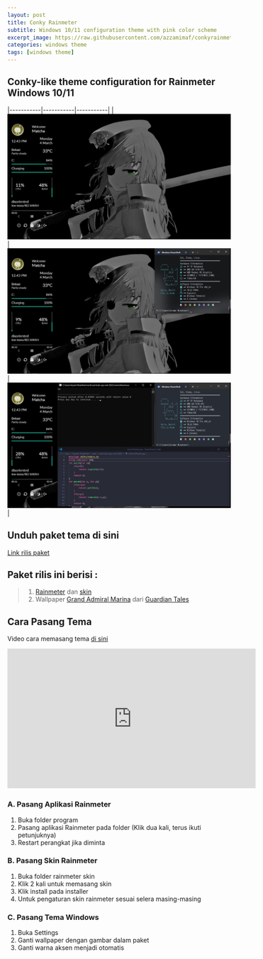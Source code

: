 ```yaml
---
layout: post
title: Conky Rainmeter
subtitle: Windows 10/11 configuration theme with pink color scheme
excerpt_image: https://raw.githubusercontent.com/azzamimaf/conkyrainmeter/main/ss1.png
categories: windows theme
tags: [windows theme]
---
```


## Conky-like theme configuration for Rainmeter Windows 10/11
[ss1]: https://raw.githubusercontent.com/azzamimaf/conkyrainmeter/main/ss1.png "ss1"
[ss2]: https://raw.githubusercontent.com/azzamimaf/conkyrainmeter/main/ss2.png "ss2"
[ss3]: https://raw.githubusercontent.com/azzamimaf/conkyrainmeter/main/ss3.png "ss3"

|-----------|-----------|-----------|
|![ss1][ss1]|![ss2][ss2]|![ss3][ss3]|

## Unduh paket tema di sini
[Link rilis paket](https://github.com/azzamimaf/conkyrainmeter/releases/download/v0.1/v0.1.zip)

## Paket rilis ini berisi :

>
> 1. [Rainmeter](https://www.rainmeter.net/) dan [skin](https://github.com/azzamimaf/conkyrainmeter)
> 2. Wallpaper [Grand Admiral Marina](https://heavenhold.com/heroes/marina/) dari [Guardian Tales](https://guardiantales.com/)<br>
>

## Cara Pasang Tema
 Video cara memasang tema [di sini](https://youtu.be/3IrMsjhfme0?si=O2tNRr6Z8UiDlHZX)
 <iframe width="560" height="315" src="https://www.youtube.com/embed/3IrMsjhfme0?si=UyEwbn40FsGXgvBg" title="YouTube video player" frameborder="0" allow="accelerometer; autoplay; clipboard-write; encrypted-media; gyroscope; picture-in-picture; web-share" referrerpolicy="strict-origin-when-cross-origin" allowfullscreen></iframe>

### A. Pasang Aplikasi Rainmeter
1. Buka folder program
2. Pasang aplikasi Rainmeter pada folder (Klik dua kali, terus ikuti petunjuknya)
3. Restart perangkat jika diminta

### B. Pasang Skin Rainmeter
1. Buka folder rainmeter skin
2. Klik 2 kali untuk memasang skin
3. Klik install pada installer
4. Untuk pengaturan skin rainmeter sesuai selera masing-masing

### C. Pasang Tema Windows
1. Buka Settings
2. Ganti wallpaper dengan gambar dalam paket
3. Ganti warna aksen menjadi otomatis
